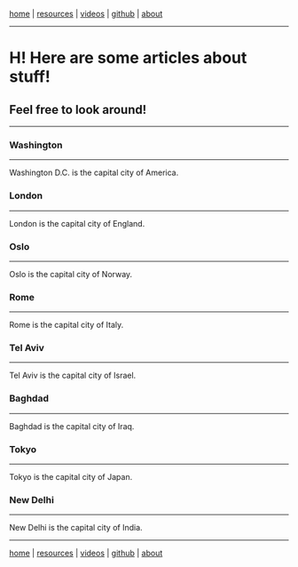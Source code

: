 <html>
<style>


 hr {  
height: 2px;  
background-color: black;  
border: none;  
}

.A_11_07_2024_1 {

background-image: url("https://github.com/user-attachments/assets/b0226742-7e31-4da1-ba44-b0eb9fa67bb7");
 border-style: solid;
 border-color: rgb(255, 125, 248);

}

.A_11_07_2024_2 {

background-image: url("https://github.com/user-attachments/assets/e29af72d-fe56-48db-bf94-f19b045e6ba2");
 border-style: solid;
 border-color: rgb(255, 125, 248);

}

.A_11_07_2024_3 {

background-image: url("https://github.com/user-attachments/assets/fedaeba6-ae4d-4e76-a320-953639c540f8");
 border-style: solid;
 border-color: rgb(255, 125, 248);

}

.A_11_07_2024_4 {

background-image: url("https://github.com/user-attachments/assets/31562003-6a63-4862-9473-fd1b03120b36");
 border-style: solid;
 border-color: rgb(255, 125, 248);

}

.A_11_07_2024_5 {

background-image: url("https://github.com/user-attachments/assets/c61212b2-a57a-433d-952d-0dab916354ef");
 border-style: solid;
 border-color: rgb(255, 125, 248);

}

.A_11_07_2024_6 {

background-image: url("https://github.com/user-attachments/assets/5f7ff874-bfd4-49cd-98da-ff825a3589d2");
 border-style: solid;
 border-color: rgb(255, 125, 248);

}

.A_11_07_2024_7 {

background-image: url("https://github.com/user-attachments/assets/c66a99a9-7fb0-4b61-ad1b-ea6365f93f16");
 border-style: solid;
 border-color: rgb(255, 125, 248);

}

.A_11_07_2024_8 {

background-image: url("https://github.com/user-attachments/assets/df8b3fca-b7bb-4734-8de9-a31be8a71d09");
 border-style: solid;
 border-color: rgb(255, 125, 248);


}

div {
  color: rgb(255, 125, 248);
  display:inline-block;
  width: 160px;
  height: 125px;
  margin: 10px;
  border: red;
  text-align: center;
  
}

h1 {

color: rgb(255, 125, 248);

}

h2 {

color: rgb(255, 125, 248);

}

</style>
<body> 

<a href="https://disesdi.github.io/">home</a> | <a href="https://anglesofattack.io/resources.html" target="_blank" rel="noopener noreferrer">resources</a> | <a href="https://anglesofattack.io/Videos.html" target="_blank" rel="noopener noreferrer">videos</a> | <a href="https://github.com/disesdi/" target="_blank" rel="noopener noreferrer">github</a> | <a href="https://anglesofattack.io/about.html" target="_blank" rel="noopener noreferrer">about</a>

<hr>

<h1>
H! Here are some articles about stuff!
</h1>

<h2>
 Feel free to look around!
</h2>
 
<hr>
  
<div class="A_11_07_2024_1">
  <h3>Washington</h3>
  <hr>
  <p>Washington D.C. is the capital city of America.</p>
</div>

<div class="A_11_07_2024_2">
  <h3>London</h3>
  <hr>
  <p>London is the capital city of England.</p>
</div>

<div class="A_11_07_2024_3">
  <h3>Oslo</h3>
  <hr>
  <p>Oslo is the capital city of Norway.</p>
</div>

<div class="A_11_07_2024_4">
  <h3>Rome</h3>
  <hr>
  <p>Rome is the capital city of Italy.</p>
</div>

<div class="A_11_07_2024_5">
  <h3>Tel Aviv</h3>
  <hr>
  <p>Tel Aviv is the capital city of Israel.</p>
</div>

<div class="A_11_07_2024_6">
  <h3>Baghdad</h3>
  <hr>
  <p>Baghdad is the capital city of Iraq.</p>
</div>

<div class="A_11_07_2024_7">
  <h3>Tokyo</h3>
  <hr>
  <p>Tokyo is the capital city of Japan.</p>
</div>

<div class="A_11_07_2024_8">
  <h3>New Delhi</h3> 
  <hr>
  <p>New Delhi is the capital city of India.</p>    
</div>

<hr>

<a href="https://disesdi.github.io/">home</a> | <a href="https://anglesofattack.io/resources.html" target="_blank" rel="noopener noreferrer">resources</a> | <a href="https://anglesofattack.io/Videos.html" target="_blank" rel="noopener noreferrer">videos</a> | <a href="https://github.com/disesdi/" target="_blank" rel="noopener noreferrer">github</a> | <a href="https://anglesofattack.io/about.html" target="_blank" rel="noopener noreferrer">about</a>


</body>
</html>







































































































































































































































